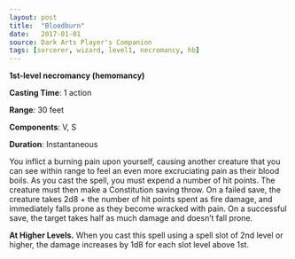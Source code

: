 ```yaml
---
layout: post
title:  "Bloodburn"
date:   2017-01-01
source: Dark Arts Player's Companion
tags: [sorcerer, wizard, level1, necromancy, hb]
---
```


**1st-level necromancy (hemomancy)**

**Casting Time**: 1 action

**Range**: 30 feet

**Components**: V, S

**Duration**: Instantaneous

You inflict a burning pain upon yourself, causing another creature that you can see within range to feel an even more excruciating pain as their blood boils. As you cast the spell, you must expend a number of hit points. The creature must then make a Constitution saving throw. On a failed save, the creature takes 2d8 + the number of hit points spent as fire damage, and immediately falls prone as they become wracked with pain. On a successful save, the target takes half as much damage and doesn’t fall prone.

**At Higher Levels.** When you cast this spell using a spell slot of 2nd level or higher, the damage increases by 1d8 for each slot level above 1st.
